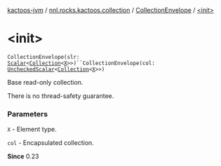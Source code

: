 [kactoos-jvm](../../index.md) / [nnl.rocks.kactoos.collection](../index.md) / [CollectionEnvelope](index.md) / [&lt;init&gt;](./-init-.md)

# &lt;init&gt;

`CollectionEnvelope(slr: `[`Scalar`](../../nnl.rocks.kactoos/-scalar/index.md)`<`[`Collection`](https://kotlinlang.org/api/latest/jvm/stdlib/kotlin.collections/-collection/index.html)`<`[`X`](index.md#X)`>>)``CollectionEnvelope(col: `[`UncheckedScalar`](../../nnl.rocks.kactoos.scalar/-unchecked-scalar/index.md)`<`[`Collection`](https://kotlinlang.org/api/latest/jvm/stdlib/kotlin.collections/-collection/index.html)`<`[`X`](index.md#X)`>>)`

Base read-only collection.

There is no thread-safety guarantee.

### Parameters

`X` - Element type.

`col` - Encapsulated collection.

**Since**
0.23


